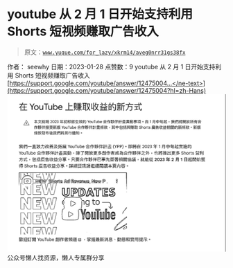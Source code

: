 # youtube 从 2 月 1 日开始支持利用 Shorts 短视频赚取广告收入

> 原文：[`www.yuque.com/for_lazy/xkrm14/aveg0nrr31gs38fx`](https://www.yuque.com/for_lazy/xkrm14/aveg0nrr31gs38fx)

<ne-p id="u292f0fdd" data-lake-id="u292f0fdd"><ne-text id="u5a04ea69">作者： seewhy</ne-text></ne-p> <ne-p id="uf6a39420" data-lake-id="uf6a39420"><ne-text id="u0b9b549d">日期：2023-01-28</ne-text></ne-p> <ne-p id="u3abf7aaa" data-lake-id="u3abf7aaa"><ne-text id="uc26e56c9">点赞数：</ne-text><ne-text id="uf925b1c9" ne-bold="true">9</ne-text></ne-p> <ne-hole id="ucd0b606b" data-lake-id="ucd0b606b"><ne-card data-card-name="hr" data-card-type="block" id="QrpYL" data-event-boundary="card"><ne-p id="ue7dc1173" data-lake-id="ue7dc1173"><ne-text id="uf50ddb05">youtube 从 2 月 1 日开始支持利用 Shorts 短视频赚取广告收入</ne-text> [<ne-text id="u46237403">https://support.google.com/youtube/answer/12475004...</ne-text>](https://support.google.com/youtube/answer/12475004?hl=zh-Hans)</ne-p> <ne-p id="u531b8f04" data-lake-id="u531b8f04"><ne-card data-card-name="image" data-card-type="inline" id="HbV5v" data-event-boundary="card">![](img/b9f7c45dc475651f7ede9acb1c62fb40.png)</ne-card></ne-p> <ne-hole id="u959aebb5" data-lake-id="u959aebb5"><ne-card data-card-name="hr" data-card-type="block" id="fqGKx" data-event-boundary="card"><ne-p id="u1c5f33c8" data-lake-id="u1c5f33c8"><ne-text id="u15b23f33">公众号懒人找资源，懒人专属群分享</ne-text></ne-p></ne-card></ne-hole></ne-card></ne-hole>